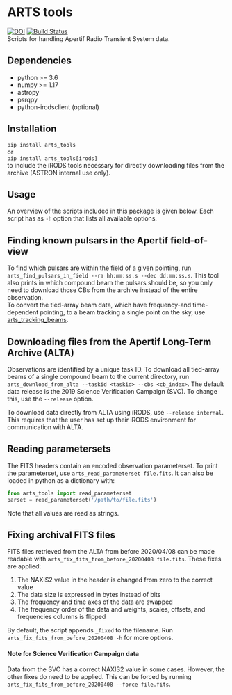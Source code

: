 # ARTS tools
[![DOI](https://zenodo.org/badge/254329373.svg)](https://zenodo.org/badge/latestdoi/254329373)
[![Build Status](https://travis-ci.com/loostrum/arts_tools.svg?branch=master)](https://travis-ci.com/loostrum/arts_tools)  
Scripts for handling Apertif Radio Transient System data.

## Dependencies
* python >= 3.6
* numpy >= 1.17
* astropy
* psrqpy
* python-irodsclient (optional)

## Installation
`pip install arts_tools`   
or   
`pip install arts_tools[irods]`   
to include the iRODS tools necessary for directly downloading files from the archive 
(ASTRON internal use only).

## Usage
An overview of the scripts included in this package is given below. Each script has as `-h` option that lists 
all available options.

## Finding known pulsars in the Apertif field-of-view
To find which pulsars are within the field of a given pointing, run 
`arts_find_pulsars_in_field --ra hh:mm:ss.s --dec dd:mm:ss.s`. This tool also prints in which 
compound beam the pulsars should be, so you only need to download those CBs from the archive instead of the
entire observation. \
To convert the tied-array beam data, which have frequency-and time-dependent pointing,
to a beam tracking a single point on the sky, use [arts_tracking_beams](https://github.com/loostrum/arts_tracking_beams). 


## Downloading files from the Apertif Long-Term Archive (ALTA)
Observations are identified by a unique task ID. To download all tied-array beams of a single compound beam to 
the current directory, run
`arts_download_from_alta --taskid <taskid> --cbs <cb_index>`. The default data release is the 2019 Science Verification 
Campaign (SVC). To change this, use the `--release` option. 

To download data directly from ALTA using iRODS, use `--release internal`. This requires that the user has set 
up their iRODS environment for communication with ALTA. 


## Reading parametersets
The FITS headers contain an encoded observation parameterset. To print the parameterset, use 
`arts_read_parameterset file.fits`. It can also be loaded in python as a dictionary with:
```python
from arts_tools import read_parameterset
parset = read_parameterset('/path/to/file.fits')
```
Note that all values are read as strings.

## Fixing archival FITS files
FITS files retrieved from the ALTA from before 2020/04/08 can be made readable with 
`arts_fix_fits_from_before_20200408 file.fits`. These fixes are applied:
1. The NAXIS2 value in the header is changed from zero to the correct value
2. The data size is expressed in bytes instead of bits
3. The frequency and time axes of the data are swapped
4. The frequency order of the data and weights, scales, offsets, and frequencies columns is flipped

By default, the script appends `_fixed` to the filename. Run `arts_fix_fits_from_before_20200408 -h` for more options.

#### Note for Science Verification Campaign data
Data from the SVC has a correct NAXIS2 value in some cases. However, the other fixes do need to be applied. 
This can be forced by running `arts_fix_fits_from_before_20200408 --force file.fits`.
